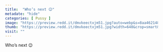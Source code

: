 ```yaml
---
title:  "Who’s next 😉"
metadate: "hide"
categories: [ Pussy ]
image: "https://preview.redd.it/dmvkeectxjm51.jpg?auto=webp&s=8aa4621488569217b9c31f72e7719cb5028c57e6"
thumb: "https://preview.redd.it/dmvkeectxjm51.jpg?width=640&crop=smart&auto=webp&s=8bf06cbccc043a6a5b28b881071f47b80e76f080"
visit: ""
---
```

Who’s next 😉
